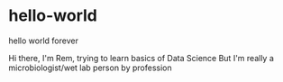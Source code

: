 # hello-world
hello world forever 

Hi there, I'm Rem, trying to learn basics of Data Science 
But I'm really a microbiologist/wet lab person by profession

